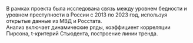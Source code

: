 В рамках проекта была исследована связь между уровнем бедности и уровнем преступности в России с 2013 по 2023 год, используя открытые данные из МВД и Росстата.  
Анализ включает динамические ряды, коэффициент корреляции Пирсона, t-критерий Стьюдента, построение линии тренда. 

